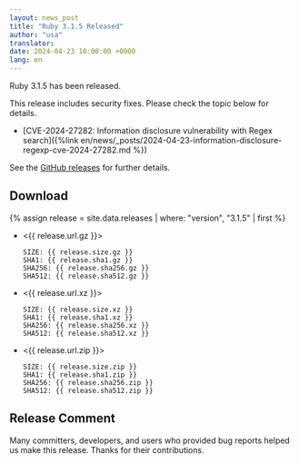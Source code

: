 ```yaml
---
layout: news_post
title: "Ruby 3.1.5 Released"
author: "usa"
translator:
date: 2024-04-23 10:00:00 +0000
lang: en
---
```


Ruby 3.1.5 has been released.

This release includes security fixes.
Please check the topic below for details.

* [CVE-2024-27282: Information disclosure vulnerability with Regex search]({%link en/news/_posts/2024-04-23-information-disclosure-regexp-cve-2024-27282.md %})

See the [GitHub releases](https://github.com/ruby/ruby/releases/tag/v3_1_5) for further details.

## Download

{% assign release = site.data.releases | where: "version", "3.1.5" | first %}

* <{{ release.url.gz }}>

      SIZE: {{ release.size.gz }}
      SHA1: {{ release.sha1.gz }}
      SHA256: {{ release.sha256.gz }}
      SHA512: {{ release.sha512.gz }}

* <{{ release.url.xz }}>

      SIZE: {{ release.size.xz }}
      SHA1: {{ release.sha1.xz }}
      SHA256: {{ release.sha256.xz }}
      SHA512: {{ release.sha512.xz }}

* <{{ release.url.zip }}>

      SIZE: {{ release.size.zip }}
      SHA1: {{ release.sha1.zip }}
      SHA256: {{ release.sha256.zip }}
      SHA512: {{ release.sha512.zip }}

## Release Comment

Many committers, developers, and users who provided bug reports helped us make this release.
Thanks for their contributions.
